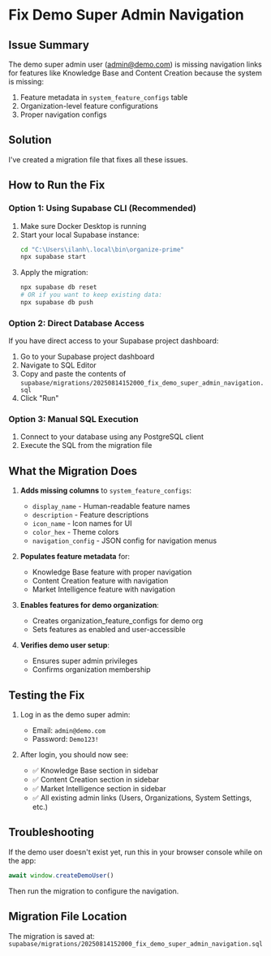# Fix Demo Super Admin Navigation

## Issue Summary
The demo super admin user (admin@demo.com) is missing navigation links for features like Knowledge Base and Content Creation because the system is missing:
1. Feature metadata in `system_feature_configs` table
2. Organization-level feature configurations 
3. Proper navigation configs

## Solution
I've created a migration file that fixes all these issues.

## How to Run the Fix

### Option 1: Using Supabase CLI (Recommended)
1. Make sure Docker Desktop is running
2. Start your local Supabase instance:
   ```bash
   cd "C:\Users\ilanh\.local\bin\organize-prime"
   npx supabase start
   ```
3. Apply the migration:
   ```bash
   npx supabase db reset
   # OR if you want to keep existing data:
   npx supabase db push
   ```

### Option 2: Direct Database Access
If you have direct access to your Supabase project dashboard:
1. Go to your Supabase project dashboard
2. Navigate to SQL Editor
3. Copy and paste the contents of `supabase/migrations/20250814152000_fix_demo_super_admin_navigation.sql`
4. Click "Run"

### Option 3: Manual SQL Execution
1. Connect to your database using any PostgreSQL client
2. Execute the SQL from the migration file

## What the Migration Does

1. **Adds missing columns** to `system_feature_configs`:
   - `display_name` - Human-readable feature names
   - `description` - Feature descriptions
   - `icon_name` - Icon names for UI
   - `color_hex` - Theme colors
   - `navigation_config` - JSON config for navigation menus

2. **Populates feature metadata** for:
   - Knowledge Base feature with proper navigation
   - Content Creation feature with navigation
   - Market Intelligence feature with navigation

3. **Enables features for demo organization**:
   - Creates organization_feature_configs for demo org
   - Sets features as enabled and user-accessible

4. **Verifies demo user setup**:
   - Ensures super admin privileges
   - Confirms organization membership

## Testing the Fix

1. Log in as the demo super admin:
   - Email: `admin@demo.com`
   - Password: `Demo123!`

2. After login, you should now see:
   - ✅ Knowledge Base section in sidebar
   - ✅ Content Creation section in sidebar  
   - ✅ Market Intelligence section in sidebar
   - ✅ All existing admin links (Users, Organizations, System Settings, etc.)

## Troubleshooting

If the demo user doesn't exist yet, run this in your browser console while on the app:
```javascript
await window.createDemoUser()
```

Then run the migration to configure the navigation.

## Migration File Location
The migration is saved at:
`supabase/migrations/20250814152000_fix_demo_super_admin_navigation.sql`